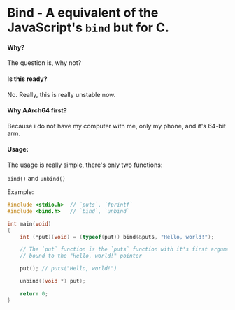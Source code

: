 # Bind - A equivalent of the JavaScript's `bind` but for C.

#### Why?
The question is, why not?

#### Is this ready?
No. Really, this is really unstable now.

#### Why AArch64 first?
Because i do not have my computer with me, only my phone, and it's 64-bit arm.

#### Usage:
The usage is really simple, there's only two functions:

`bind()` and `unbind()`

Example:
```c
#include <stdio.h>  // `puts`, `fprintf`
#include <bind.h>   // `bind`, `unbind`

int main(void)
{
    int (*put)(void) = (typeof(put)) bind(&puts, "Hello, world!");

    // The `put` function is the `puts` function with it's first argument
    // bound to the "Hello, world!" pointer

    put(); // puts("Hello, world!")

    unbind((void *) put);

    return 0;
}
```
